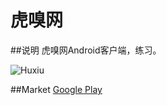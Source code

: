 虎嗅网
=====

##说明
虎嗅网Android客户端，练习。

![Huxiu](https://raw.github.com/mstian06/Huxiu/master/img/device1.png)


##Market
[Google Play](https://play.google.com/store/apps/details?id=com.mstian.huxiu)